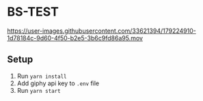 # BS-TEST

https://user-images.githubusercontent.com/33621394/179224910-1d78184c-9d60-4f50-b2e5-3b6c9fd86a95.mov

## Setup

1. Run `yarn install`
2. Add giphy api key to `.env` file
3. Run `yarn start`

